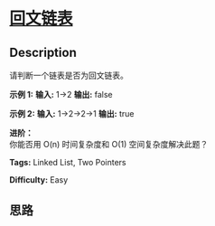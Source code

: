 # [回文链表][title]

## Description

请判断一个链表是否为回文链表。

**示例 1:**
            **输入:** 1->2    **输出:** false

**示例 2:**
            **输入:** 1->2->2->1    **输出:** true    

**进阶：**  
你能否用 O(n) 时间复杂度和 O(1) 空间复杂度解决此题？


**Tags:** Linked List, Two Pointers

**Difficulty:** Easy

## 思路

[title]: https://leetcode-cn.com/problems/palindrome-linked-list
